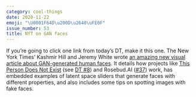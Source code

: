 ```yaml
---
category: cool-things
date: 2020-11-22
emoji: "\U0001F64D\u200D\u2640\uFE0F"
issue_number: 53
title: NYT on GAN faces
---
```


If you’re going to click one link from today’s DT, make it this one.
The New York Times’ Kashmir Hill and Jeremy White wrote [an amazing new visual article about GAN-generated human faces](https://www.nytimes.com/interactive/2020/11/21/science/artificial-intelligence-fake-people-faces.html?utm_campaign=Dynamically%20Typed&utm_medium=email&utm_source=Revue%20newsletter).
It details how projects like [This Person Does Not Exist](https://thispersondoesnotexist.com?utm_campaign=Dynamically%20Typed&utm_medium=email&utm_source=Revue%20newsletter) (see [DT #8](https://dynamicallytyped.com/issues/8-should-openai-open-source-their-impressive-new-language-model-161119?utm_campaign=Dynamically%20Typed&utm_medium=email&utm_source=Revue%20newsletter)) and Rosebud.AI ([#37](https://dynamicallytyped.com/issues/37-openai-s-neural-network-taxonomy-decoding-text-from-brain-implants-and-models-that-don-t-exist-236677?utm_campaign=Dynamically%20Typed&utm_medium=email&utm_source=Revue%20newsletter)) work, has embedded examples of latent space sliders that generate faces with different properties, and also includes some tips on spotting images with fake faces.